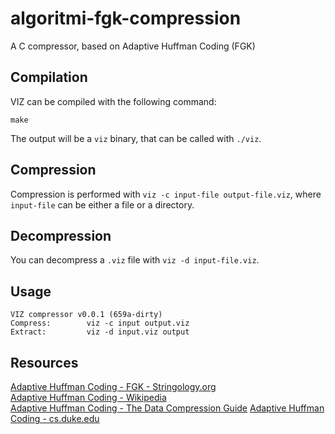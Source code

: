 # algoritmi-fgk-compression

A C compressor, based on Adaptive Huffman Coding (FGK)

## Compilation
VIZ can be compiled with the following command:  
```
make
```
The output will be a `viz` binary, that can be called with `./viz`.

## Compression
Compression is performed with `viz -c input-file output-file.viz`, where `input-file` can be either a file or a directory.

## Decompression
You can decompress a `.viz` file with `viz -d input-file.viz`.


## Usage
```
VIZ compressor v0.0.1 (659a-dirty)
Compress:        viz -c input output.viz
Extract:         viz -d input.viz output
```
## Resources
[Adaptive Huffman Coding - FGK - Stringology.org](http://www.stringology.org/DataCompression/fgk/index_en.html)  
[Adaptive Huffman Coding - Wikipedia](https://en.wikipedia.org/wiki/Adaptive_Huffman_coding)  
[Adaptive Huffman Coding - The Data Compression Guide](https://sites.google.com/site/datacompressionguide/fgk)
[Adaptive Huffman Coding - cs.duke.edu](https://www.cs.duke.edu/csed/curious/compression/adaptivehuff.html)
